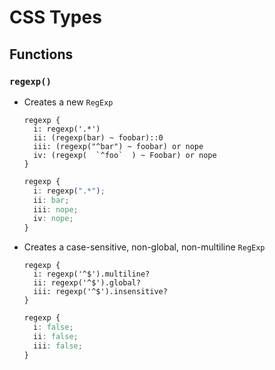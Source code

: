 CSS Types
=========

## Functions

### `regexp()`

- Creates a new `RegExp`

  ~~~ lay
  regexp {
    i: regexp('.*')
    ii: (regexp(bar) ~ foobar)::0
    iii: (regexp("^bar") ~ foobar) or nope
    iv: (regexp(  `^foo`  ) ~ Foobar) or nope
  }
  ~~~

  ~~~ css
  regexp {
    i: regexp(".*");
    ii: bar;
    iii: nope;
    iv: nope;
  }
  ~~~

- Creates a case-sensitive, non-global, non-multiline `RegExp`

  ~~~ lay
  regexp {
    i: regexp('^$').multiline?
    ii: regexp('^$').global?
    iii: regexp('^$').insensitive?
  }
  ~~~

  ~~~ css
  regexp {
    i: false;
    ii: false;
    iii: false;
  }
  ~~~
